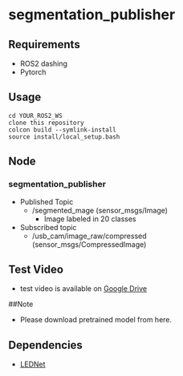 # segmentation_publisher

## Requirements
- ROS2 dashing
- Pytorch

## Usage
```
cd YOUR_ROS2_WS
clone this repository
colcon build --symlink-install
source install/local_setup.bash
```

## Node
### segmentation_publisher
- Published Topic
	- /segmented_mage (sensor_msgs/Image)
		- Image labeled in 20 classes
- Subscribed topic
  - /usb_cam/image_raw/compressed (sensor_msgs/CompressedImage)

## Test Video
- test video is available on  [Google Drive](https://drive.google.com/drive/folders/1Tgieyrfuvv3EO0X1CqZwQcaffGdi4bo5?usp=sharing)

##Note
- Please download pretrained model from here.

## Dependencies
- [LEDNet](https://github.com/xiaoyufenfei/LEDNet)


